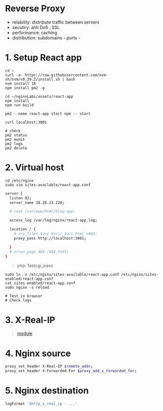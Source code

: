 # Reverse Proxy <!-- omit in toc -->

- relability: distribute traffic between servers
- secutiry: anti DoS , SSL
- performance: caching
- distribution: subdomains - ports -

# 1. Setup React app
```
cd ~
curl -o- https://raw.githubusercontent.com/nvm-sh/nvm/v0.39.2/install.sh | bash
nvm install 18
npm install pm2 -g

cd ~/nginxLabs/assets/react-app
npm install
npm run build

pm2 --name react-app start npm -- start

curl localhost:3001

# check
pm2 status
pm2 monit
pm2 logs
pm2 delete
```

# 2. Virtual host
```
cd /etc/nginx
sudo vim sites-available/react-app.conf
```

```sh
server {
  listen 82;
  server_name 34.28.23.228;

  # root /var/www/html/blog-app;

  access_log /var/log/nginx/react-app.log;

  location / {
    # try_files $uri $uri/ $uri.html =404;
    proxy_pass http://localhost:3001;

  }
  # error_page 404 /404.html;
}
```
> php: fastcgi_pass

```
sudo ln -s /etc/nginx/sites-available/react-app.conf /etc/nginx/sites-enabled/react-app.conf
cat sites-enabled/react-app.conf
sudo nginx -s reload

# Test in browser
# Check logs
```

# 3. X-Real-IP
> [module](http://nginx.org/en/docs/http/ngx_http_realip_module.html)

# 4. Nginx source
```sh
proxy_set_header X-Real-IP $remote_addr;
proxy_set_header X-Forwarded-For $proxy_add_x_forwarded_for;
```

# 5. Nginx destination
```sh
logFormat '$http_x_real_ip - ...'
```
